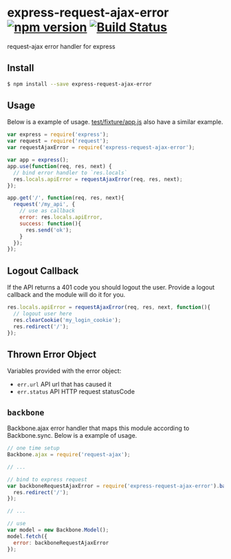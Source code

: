 # express-request-ajax-error [![npm version](https://badge.fury.io/js/express-request-ajax-error.svg)](https://www.npmjs.com/package/express-request-ajax-error) [![Build Status](https://travis-ci.org/Tickaroo/express-request-ajax-error.svg?branch=master)](https://travis-ci.org/Tickaroo/express-request-ajax-error)

request-ajax error handler for express

## Install

```bash
$ npm install --save express-request-ajax-error
```

## Usage

Below is a example of usage. [test/fixture/app.js](https://github.com/tickaroo/express-request-ajax-error/blob/master/test/fixture/app.js) also
have a similar example.

```javascript
var express = require('express');
var request = require('request');
var requestAjaxError = require('express-request-ajax-error');

var app = express();
app.use(function(req, res, next) {
  // bind error handler to `res.locals`
  res.locals.apiError = requestAjaxError(req, res, next);
});

app.get('/', function(req, res, next){
  request('/my_api', {
    // use as callback
    error: res.locals.apiError,
    success: function(){
      res.send('ok');
    }
  });
});
```

## Logout Callback
If the API returns a 401 code you should logout the user. Provide a logout callback and the module will do it for you.

```javascript
res.locals.apiError = requestAjaxError(req, res, next, function(){
  // logout user here
  res.clearCookie('my_login_cookie');
  res.redirect('/');
});
```

## Thrown Error Object

Variables provided with the error object:

- `err.url` API url that has caused it
- `err.status` API HTTP request statusCode


## `backbone`

Backbone.ajax error handler that maps this module according to Backbone.sync. Below is a example of usage.

```javascript
// one time setup
Backbone.ajax = require('request-ajax');

// ...

// bind to express request
var backboneRequestAjaxError = require('express-request-ajax-error').backbone(req, res, next, function(){
  res.redirect('/');
});

// ...

// use
var model = new Backbone.Model();
model.fetch({
  error: backboneRequestAjaxError
});
```
